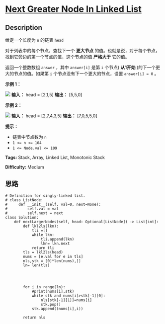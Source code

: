 # [Next Greater Node In Linked List][title]

## Description

给定一个长度为 `n` 的链表 `head`

对于列表中的每个节点，查找下一个 **更大节点** 的值。也就是说，对于每个节点，找到它旁边的第一个节点的值，这个节点的值 **严格大于** 它的值。

返回一个整数数组 `answer` ，其中 `answer[i]` 是第 `i` 个节点( **从1开始** )的下一个更大的节点的值。如果第 `i`
个节点没有下一个更大的节点，设置 `answer[i] = 0` 。



**示例 1：**

![](https://assets.leetcode.com/uploads/2021/08/05/linkedlistnext1.jpg)
            **输入：** head = [2,1,5]    **输出：** [5,5,0]    

**示例 2：**

![](https://assets.leetcode.com/uploads/2021/08/05/linkedlistnext2.jpg)
            **输入：** head = [2,7,4,3,5]    **输出：** [7,0,5,5,0]    



**提示：**

  * 链表中节点数为 `n`
  * `1 <= n <= 104`
  * `1 <= Node.val <= 109`


**Tags:** Stack, Array, Linked List, Monotonic Stack

**Difficulty:** Medium

## 思路

``` python3
# Definition for singly-linked list.
# class ListNode:
#     def __init__(self, val=0, next=None):
#         self.val = val
#         self.next = next
class Solution:
    def nextLargerNodes(self, head: Optional[ListNode]) -> List[int]:
        def lkl2ls(lkn):
            tli =[]
            while lkn: 
                tli.append(lkn)
                lkn= lkn.next
            return tli
        tls = lkl2ls(head)
        nums = [e.val for e in tls]
        nls,stk = [0]*len(nums),[]
        ln= len(tls)

    


        for i in range(ln):
            #print(nums[i],stk)
            while stk and nums[i]>stk[-1][0]:
                nls[stk[-1][1]]=nums[i]
                stk.pop()
            stk.append((nums[i],i))
  
        return nls
```

[title]: https://leetcode-cn.com/problems/next-greater-node-in-linked-list
